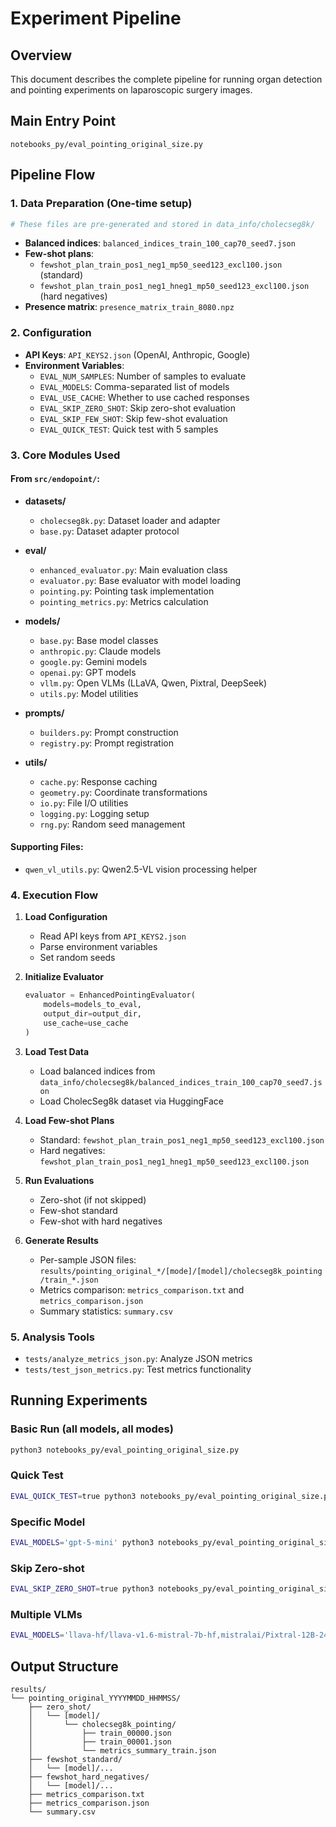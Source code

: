 # Experiment Pipeline

## Overview
This document describes the complete pipeline for running organ detection and pointing experiments on laparoscopic surgery images.

## Main Entry Point
`notebooks_py/eval_pointing_original_size.py`

## Pipeline Flow

### 1. Data Preparation (One-time setup)
```bash
# These files are pre-generated and stored in data_info/cholecseg8k/
```
- **Balanced indices**: `balanced_indices_train_100_cap70_seed7.json`
- **Few-shot plans**: 
  - `fewshot_plan_train_pos1_neg1_mp50_seed123_excl100.json` (standard)
  - `fewshot_plan_train_pos1_neg1_hneg1_mp50_seed123_excl100.json` (hard negatives)
- **Presence matrix**: `presence_matrix_train_8080.npz`

### 2. Configuration
- **API Keys**: `API_KEYS2.json` (OpenAI, Anthropic, Google)
- **Environment Variables**:
  - `EVAL_NUM_SAMPLES`: Number of samples to evaluate
  - `EVAL_MODELS`: Comma-separated list of models
  - `EVAL_USE_CACHE`: Whether to use cached responses
  - `EVAL_SKIP_ZERO_SHOT`: Skip zero-shot evaluation
  - `EVAL_SKIP_FEW_SHOT`: Skip few-shot evaluation
  - `EVAL_QUICK_TEST`: Quick test with 5 samples

### 3. Core Modules Used

#### From `src/endopoint/`:
- **datasets/**
  - `cholecseg8k.py`: Dataset loader and adapter
  - `base.py`: Dataset adapter protocol
  
- **eval/**
  - `enhanced_evaluator.py`: Main evaluation class
  - `evaluator.py`: Base evaluator with model loading
  - `pointing.py`: Pointing task implementation
  - `pointing_metrics.py`: Metrics calculation
  
- **models/**
  - `base.py`: Base model classes
  - `anthropic.py`: Claude models
  - `google.py`: Gemini models
  - `openai.py`: GPT models
  - `vllm.py`: Open VLMs (LLaVA, Qwen, Pixtral, DeepSeek)
  - `utils.py`: Model utilities
  
- **prompts/**
  - `builders.py`: Prompt construction
  - `registry.py`: Prompt registration
  
- **utils/**
  - `cache.py`: Response caching
  - `geometry.py`: Coordinate transformations
  - `io.py`: File I/O utilities
  - `logging.py`: Logging setup
  - `rng.py`: Random seed management

#### Supporting Files:
- `qwen_vl_utils.py`: Qwen2.5-VL vision processing helper

### 4. Execution Flow

1. **Load Configuration**
   - Read API keys from `API_KEYS2.json`
   - Parse environment variables
   - Set random seeds

2. **Initialize Evaluator**
   ```python
   evaluator = EnhancedPointingEvaluator(
       models=models_to_eval,
       output_dir=output_dir,
       use_cache=use_cache
   )
   ```

3. **Load Test Data**
   - Load balanced indices from `data_info/cholecseg8k/balanced_indices_train_100_cap70_seed7.json`
   - Load CholecSeg8k dataset via HuggingFace

4. **Load Few-shot Plans**
   - Standard: `fewshot_plan_train_pos1_neg1_mp50_seed123_excl100.json`
   - Hard negatives: `fewshot_plan_train_pos1_neg1_hneg1_mp50_seed123_excl100.json`

5. **Run Evaluations**
   - Zero-shot (if not skipped)
   - Few-shot standard
   - Few-shot with hard negatives

6. **Generate Results**
   - Per-sample JSON files: `results/pointing_original_*/[mode]/[model]/cholecseg8k_pointing/train_*.json`
   - Metrics comparison: `metrics_comparison.txt` and `metrics_comparison.json`
   - Summary statistics: `summary.csv`

### 5. Analysis Tools
- `tests/analyze_metrics_json.py`: Analyze JSON metrics
- `tests/test_json_metrics.py`: Test metrics functionality

## Running Experiments

### Basic Run (all models, all modes)
```bash
python3 notebooks_py/eval_pointing_original_size.py
```

### Quick Test
```bash
EVAL_QUICK_TEST=true python3 notebooks_py/eval_pointing_original_size.py
```

### Specific Model
```bash
EVAL_MODELS='gpt-5-mini' python3 notebooks_py/eval_pointing_original_size.py
```

### Skip Zero-shot
```bash
EVAL_SKIP_ZERO_SHOT=true python3 notebooks_py/eval_pointing_original_size.py
```

### Multiple VLMs
```bash
EVAL_MODELS='llava-hf/llava-v1.6-mistral-7b-hf,mistralai/Pixtral-12B-2409' python3 notebooks_py/eval_pointing_original_size.py
```

## Output Structure
```
results/
└── pointing_original_YYYYMMDD_HHMMSS/
    ├── zero_shot/
    │   └── [model]/
    │       └── cholecseg8k_pointing/
    │           ├── train_00000.json
    │           ├── train_00001.json
    │           └── metrics_summary_train.json
    ├── fewshot_standard/
    │   └── [model]/...
    ├── fewshot_hard_negatives/
    │   └── [model]/...
    ├── metrics_comparison.txt
    ├── metrics_comparison.json
    └── summary.csv
```